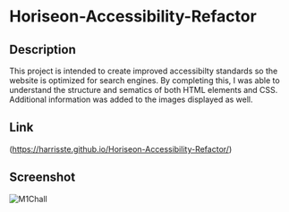 # Horiseon-Accessibility-Refactor

## Description
This project is intended to create improved accessibilty standards so the website is optimized for search engines. By completing this, I was able to understand the structure and sematics of both HTML elements and CSS. Additional information was added to the images displayed as well. 

## Link
(https://harrisste.github.io/Horiseon-Accessibility-Refactor/)

## Screenshot
![M1Chall](https://user-images.githubusercontent.com/126029841/226766177-1481a745-8732-438a-82d5-2cc492da0c07.PNG)
